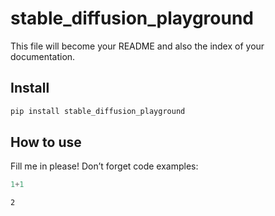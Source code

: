stable_diffusion_playground
================

<!-- WARNING: THIS FILE WAS AUTOGENERATED! DO NOT EDIT! -->

This file will become your README and also the index of your
documentation.

## Install

``` sh
pip install stable_diffusion_playground
```

## How to use

Fill me in please! Don’t forget code examples:

``` python
1+1
```

    2
